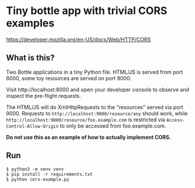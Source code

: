 # Tiny bottle app with trivial CORS examples

https://developer.mozilla.org/en-US/docs/Web/HTTP/CORS

## What is this?

Two Bottle applications in a tiny Python file. HTML/JS is served from
port 8000, some toy resources are served on port 9000.

Visit http://localhost:8000 and open your developer console to observe
and inspect the pre-flight requests.

The HTML/JS will do XmlHttpRequests to the "resources" served via
port 9000. Requests to `http://localhost:9000/resource/any` should work,
while `http://localhost:9000/resource/foo.example.com` is restricted
via `Access-Control-Allow-Origin` to only be accessed from foo.example.com.

**Do not use this as an example of how to actually implement CORS.**

## Run

    $ python3 -m venv venv
    $ pip install -r requirements.txt
    $ python cors-example.py
